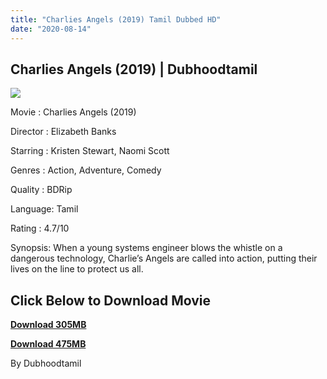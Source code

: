 ```yaml
---
title: "Charlies Angels (2019) Tamil Dubbed HD"
date: "2020-08-14"
---
```


## Charlies Angels (2019) | Dubhoodtamil

[![](https://1.bp.blogspot.com/-hKgR4SvDYJU/XzYq7EKqQuI/AAAAAAAAB_Y/3x1MSmehvk0qVLGzosz-B73xS_pOMO2NwCNcBGAsYHQ/w273-h410/DP_4898329_CharliesAngels2019_2000x3000_EST.png)](https://1.bp.blogspot.com/-hKgR4SvDYJU/XzYq7EKqQuI/AAAAAAAAB_Y/3x1MSmehvk0qVLGzosz-B73xS_pOMO2NwCNcBGAsYHQ/s840/DP_4898329_CharliesAngels2019_2000x3000_EST.png)

Movie : Charlies Angels (2019)

Director : Elizabeth Banks

Starring : Kristen Stewart, Naomi Scott

Genres : Action, Adventure, Comedy

Quality : BDRip

Language: Tamil

Rating : 4.7/10

Synopsis: When a young systems engineer blows the whistle on a dangerous technology, Charlie’s Angels are called into action, putting their lives on the line to protect us all.

## **Click Below to Download Movie**

**[Download 305MB](https://oncehelp.com/chaarlies-angles)**

**[Download 475MB](https://oncehelp.com/chaarlies-angles-2)**

By Dubhoodtamil
